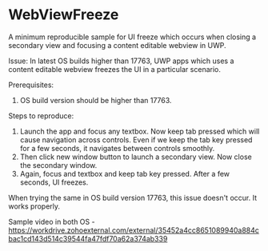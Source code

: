 # WebViewFreeze
A minimum reproducible sample for UI freeze which occurs when closing a secondary view and focusing a content editable webview in UWP.

Issue:
In latest OS builds higher than 17763, UWP apps which uses a content editable webview freezes the UI in a particular scenario.

Prerequisites:
1. OS build version should be higher than 17763.

Steps to reproduce:
1. Launch the app and focus any textbox. Now keep tab pressed which will cause navigation across controls. Even if we keep the tab key pressed for a few seconds, it navigates between controls smoothly.
2. Then click new window button to launch a secondary view. Now close the secondary window.
3. Again, focus and textbox and keep tab key pressed. After a few seconds, UI freezes.

When trying the same in OS build version 17763, this issue doesn't occur. It works properly.

Sample video in both OS - https://workdrive.zohoexternal.com/external/35452a4cc8651089940a884cbac1cd143d514c39544fa47fdf70a62a374ab339